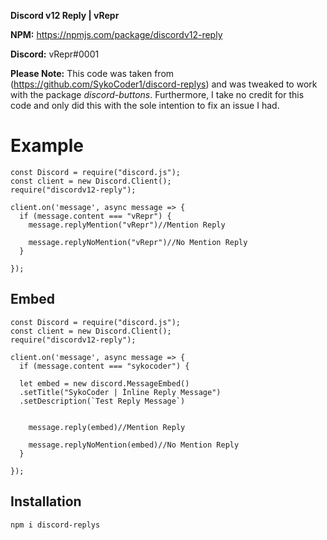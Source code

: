 
**Discord v12 Reply | vRepr**

**NPM:** https://npmjs.com/package/discordv12-reply

**Discord:** vRepr#0001

**Please Note:** This code was taken from (https://github.com/SykoCoder1/discord-replys) and was tweaked to work with the package *discord-buttons*.
                 Furthermore, I take no credit for this code and only did this with the sole intention to fix an issue I had.

# Example

```
const Discord = require("discord.js");
const client = new Discord.Client();
require("discordv12-reply");

client.on('message', async message => {
  if (message.content === "vRepr") {
    message.replyMention("vRepr")//Mention Reply

    message.replyNoMention("vRepr")//No Mention Reply
  }

});
```

## Embed

```
const Discord = require("discord.js");
const client = new Discord.Client();
require("discordv12-reply");

client.on('message', async message => {
  if (message.content === "sykocoder") {

  let embed = new discord.MessageEmbed()
  .setTitle("SykoCoder | İnline Reply Message")
  .setDescription(`Test Reply Message`)


    message.reply(embed)//Mention Reply

    message.replyNoMention(embed)//No Mention Reply
  }

});
```

 ## Installation

```
npm i discord-replys
```